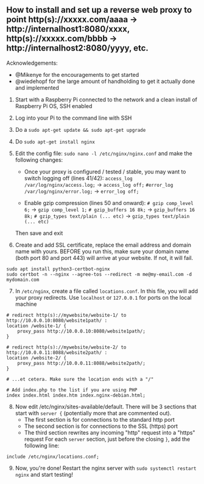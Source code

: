 ## How to install and set up a reverse web proxy to point http(s)://xxxxx.com/aaaa -> http://internalhost1:8080/xxxx, http(s)://xxxxx.com/bbbb -> http://internalhost2:8080/yyyy, etc.

Acknowledgements:
- @Mikenye for the encouragements to get started
- @wiedehopf for the large amount of handholding to get it actually done and implemented

1. Start with a Raspberry Pi connected to the network and a clean install of Raspberry Pi OS, SSH enabled
2. Log into your Pi to the command line with SSH
3. Do a `sudo apt-get update && sudo apt-get upgrade`
4. Do `sudo apt-get install nginx`
5. Edit the config file: `sudo nano -l /etc/nginx/nginx.conf` and make the following changes:
    - Once your proxy is configured / tested / stable, you may want to switch logging off (lines 41/42):
      `access_log /var/log/nginx/access.log;` -> `access_log off;`
      `#error_log /var/log/nginx/error.log;` -> `error_log off;`

    - Enable gzip compression (lines 50 and onward):
      `# gzip comp_level 6;` -> `gzip comp_level 1;`
      `# gzip_buffers 16 8k;` -> `gzip_buffers 16 8k;`
      `# gzip_types text/plain (... etc)` -> `gzip_types text/plain (... etc)`

    Then save and exit
6. Create and add SSL certificate, replace the email address and domain name with yours. BEFORE you run this, make sure your domain name (both port 80 and port 443) will arrive at your website. If not, it will fail.
```
sudo apt install python3-certbot-nginx
sudo certbot -n --nginx --agree-tos --redirect -m me@my-email.com -d mydomain.com
```
7. In `/etc/nginx`, create a file called `locations.conf`. In this file, you will add your proxy redirects. Use `localhost` or `127.0.0.1` for ports on the local machine
```
# redirect http(s)://mywebsite/website-1/ to http://10.0.0.10:8080/website1path/ :
location /website-1/ {
	proxy_pass http://10.0.0.10:8080/website1path/;
}

# redirect http(s)://mywebsite/website-2/ to http://10.0.0.11:8088/website2path/ :
location /website-2/ {
	proxy_pass http://10.0.0.11:8088/website2path/;
}

# ...et cetera. Make sure the location ends with a "/"

# Add index.php to the list if you are using PHP
index index.html index.htm index.nginx-debian.html;
```
8. Now edit /etc/nginx/sites-available/default. There will be 3 sections that start with `server {` (potentially more that are commented out).
    - The first section is for connections to the standard http port
    - The second section is for connections to the SSL (https) port
    - The third section rewrites any incoming "http" request into a "https" request
For each `server` section, just before the closing `}`, add the following line:
```
include /etc/nginx/locations.conf;
```
9. Now, you're done! Restart the nginx server with `sudo systemctl restart nginx` and start testing!
